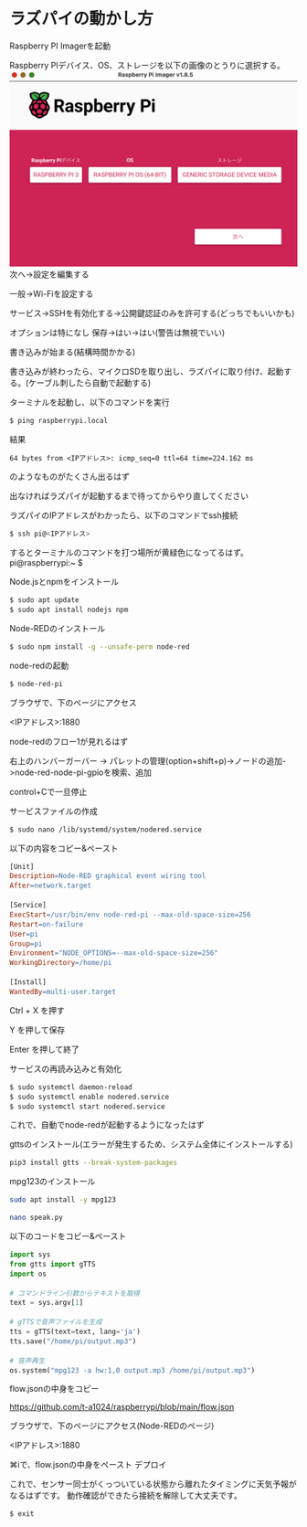 # ラズパイの動かし方
Raspberry PI Imagerを起動

Raspberry PIデバイス、OS、ストレージを以下の画像のとうりに選択する。
![初期設定](スクリーンショット%202024-12-26%2023.29.32.png)
次へ->設定を編集する

一般->Wi-Fiを設定する

サービス->SSHを有効化する->公開鍵認証のみを許可する(どっちでもいいかも)

オプションは特になし
保存->はい->はい(警告は無視でいい)

書き込みが始まる(結構時間かかる)

書き込みが終わったら、マイクロSDを取り出し、ラズパイに取り付け、起動する。(ケーブル刺したら自動で起動する)

ターミナルを起動し、以下のコマンドを実行
```bash
$ ping raspberrypi.local
```
結果
```
64 bytes from <IPアドレス>: icmp_seq=0 ttl=64 time=224.162 ms
```
のようなものがたくさん出るはず

出なければラズパイが起動するまで待ってからやり直してください

ラズパイのIPアドレスがわかったら、以下のコマンドでssh接続
```bash
$ ssh pi@<IPアドレス>
```
するとターミナルのコマンドを打つ場所が黄緑色になってるはず。
pi@raspberrypi:~ $

Node.jsとnpmをインストール
```bash
$ sudo apt update
$ sudo apt install nodejs npm
```
Node-REDのインストール
```bash
$ sudo npm install -g --unsafe-perm node-red
```
node-redの起動
```bash
$ node-red-pi
```
ブラウザで、下のページにアクセス

<IPアドレス>:1880

node-redのフロー1が見れるはず

右上のハンバーガーバー -> パレットの管理(option+shift+p)->ノードの追加->node-red-node-pi-gpioを検索、追加

control+Cで一旦停止

サービスファイルの作成
```bash
$ sudo nano /lib/systemd/system/nodered.service
```

以下の内容をコピー&ペースト
```makefile
[Unit]
Description=Node-RED graphical event wiring tool
After=network.target

[Service]
ExecStart=/usr/bin/env node-red-pi --max-old-space-size=256
Restart=on-failure
User=pi
Group=pi
Environment="NODE_OPTIONS=--max-old-space-size=256"
WorkingDirectory=/home/pi

[Install]
WantedBy=multi-user.target
```
Ctrl + X を押す

Y を押して保存

Enter を押して終了

サービスの再読み込みと有効化
```bash
$ sudo systemctl daemon-reload
$ sudo systemctl enable nodered.service
$ sudo systemctl start nodered.service
```

これで、自動でnode-redが起動するようになったはず

gttsのインストール(エラーが発生するため、システム全体にインストールする)
```bash
pip3 install gtts --break-system-packages
```
mpg123のインストール
```bash
sudo apt install -y mpg123
```

```bash
nano speak.py
```
以下のコードをコピー&ペースト

```python
import sys
from gtts import gTTS
import os

# コマンドライン引数からテキストを取得
text = sys.argv[1]

# gTTSで音声ファイルを生成
tts = gTTS(text=text, lang='ja')
tts.save("/home/pi/output.mp3")

# 音声再生
os.system("mpg123 -a hw:1,0 output.mp3 /home/pi/output.mp3")
```

flow.jsonの中身をコピー

https://github.com/t-a1024/raspberrypi/blob/main/flow.json

ブラウザで、下のページにアクセス(Node-REDのページ)

<IPアドレス>:1880

⌘iで、flow.jsonの中身をペースト
デプロイ

これで、センサー同士がくっついている状態から離れたタイミングに天気予報がなるはずです。
動作確認ができたら接続を解除して大丈夫です。
```bash
$ exit
```
